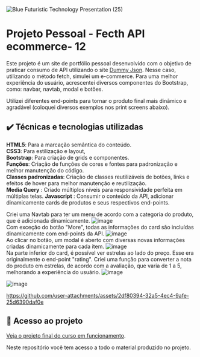 
![Blue Futuristic Technology Presentation (25)](https://github.com/user-attachments/assets/34221bb8-8365-4752-ad66-440693c8884d)





# Projeto Pessoal - Fecth API ecommerce- 12

Este projeto é um site de portfólio pessoal desenvolvido com o objetivo de praticar consumo de API utilizando o site [Dummy Json](https://dummyjson.com/). Nesse caso, utilizando o método fetch, simulei um e-commerce. Para uma melhor experiência do usuário, acrescentei diversos componentes do Bootstrap, como: navbar, navtab, modal e botões.

Utilizei diferentes end-points para tornar o produto final mais dinâmico e agradável (coloquei diversos exemplos nos print screens abaixo).


## ✔️ Técnicas e tecnologias utilizadas  
**HTML5**: Para a marcação semântica do conteúdo.  
**CSS3**: Para estilização e layout,     
**Bootstrap**: Para criação de grids e componentes.      
**Funções**: Criação de funções de cores e fontes para padronização e melhor manutenção do código.    
**Classes padronizadas**: Criação de classes reutilizáveis de botões, links e efeitos de hover para melhor manutenção e reutilização.    
**Media Query** : Criado múltiplos níveis para responsividade perfeita em múltiplas telas. 
**Javascript**  : Consumir o conteúdo da API, adicionar dinamicamente cards de produtos e seus respectivos end-points.   

  
Criei uma Navtab para ter um menu de acordo com a categoria do produto, que é adicionada dinamicamente.
  ![image](https://github.com/user-attachments/assets/c95b443d-5f66-4ede-b4e5-3e780e37f0b9)  
Com exceção do botão "More", todas as informações do card são incluídas dinamicamente com end-points da API.
  ![image](https://github.com/user-attachments/assets/f1e0e3ae-9d73-456e-b2e6-fa9596087ff7)  
Ao clicar no botão, um modal é aberto com diversas novas informações criadas dinamicamente para cada item.
  ![image](https://github.com/user-attachments/assets/eb1e34a7-fafc-4aa4-8a0e-1b91472a90b5)  
Na parte inferior do card, é possível ver estrelas ao lado do preço. Esse era originalmente o end-point "rating". Criei uma função para converter a nota do produto em estrelas, de acordo com a avaliação, que varia de 1 a 5, melhorando a experiência do usuário.
  ![image](https://github.com/user-attachments/assets/967ba2e1-7fc9-47f2-a841-bd82b5e790ff)  


  
![image](https://github.com/user-attachments/assets/a0999cbc-8455-406a-833a-b1c5dc378b45)  


https://github.com/user-attachments/assets/2df80394-32a5-4ec4-9afe-25d6390daf0e













      
## 📁 Acesso ao projeto  

[Veja o projeto final do curso em funcionamento](https://lshv04.github.io/fecthApi-ecommerce-12/).  





Neste repositório você tem acesso a todo o material produzido no projeto.



